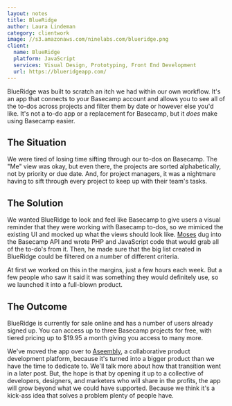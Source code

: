 ```yaml
---
layout: notes
title: BlueRidge
author: Laura Lindeman
category: clientwork
image: //s3.amazonaws.com/ninelabs.com/blueridge.png
client:
  name: BlueRidge
  platform: JavaScript
  services: Visual Design, Prototyping, Front End Development
  url: https://blueridgeapp.com/
---
```

BlueRidge was built to scratch an itch we had within our own workflow. It's an app that connects to your Basecamp account and allows you to see all of the to-dos across projects and filter them by date or however else you'd like. It's not a to-do app or a replacement for Basecamp, but it *does* make using Basecamp easier.

## The Situation
We were tired of losing time sifting through our to-dos on Basecamp. The "Me" view was okay, but even there, the projects are sorted alphabetically, not by priority or due date. And, for project managers, it was a nightmare having to sift through every project to keep up with their team's tasks.

## The Solution
We wanted BlueRidge to look and feel like Basecamp to give users a visual reminder that they were working with Basecamp to-dos, so we mimiced the existing UI and mocked up what the views should look like. [Moses](https://ninelabs.com/experience/moses-ngone.html) dug into the Basecamp API and wrote PHP and JavaScript code that would grab all of the to-do's from it. Then, he made sure that the big list created in BlueRidge could be filtered on a number of different criteria.

At first we worked on this in the margins, just a few hours each week. But a few people who saw it said it was something they would definitely use, so we launched it into a full-blown product.

## The Outcome
BlueRidge is currently for sale online and has a number of users already signed up. You can access up to three Basecamp projects for free, with tiered pricing up to $19.95 a month giving you access to many more.

We've moved the app over to [Aseembly](https://assembly.com/), a collaborative product development platform, because it's turned into a bigger product than we have the time to dedicate to. We'll talk more about how that transition went in a later post. But, the hope is that by opening it up to a collective of developers, designers, and marketers who will share in the profits, the app will grow beyond what we could have supported. Because we think it's a kick-ass idea that solves a problem plenty of people have.